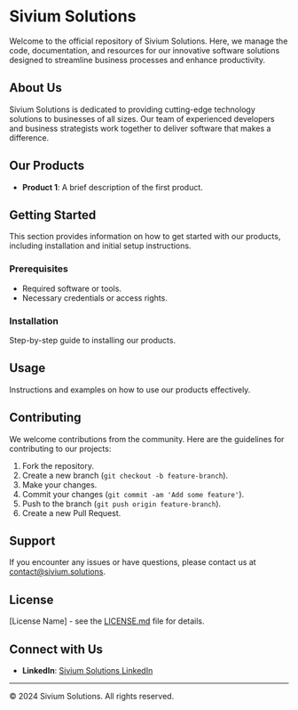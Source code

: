 # Sivium Solutions

Welcome to the official repository of Sivium Solutions. Here, we manage the code, documentation, and resources for our innovative software solutions designed to streamline business processes and enhance productivity.

## About Us

Sivium Solutions is dedicated to providing cutting-edge technology solutions to businesses of all sizes. Our team of experienced developers and business strategists work together to deliver software that makes a difference.

## Our Products

- **Product 1**: A brief description of the first product.

## Getting Started

This section provides information on how to get started with our products, including installation and initial setup instructions.

### Prerequisites

- Required software or tools.
- Necessary credentials or access rights.

### Installation

Step-by-step guide to installing our products.

## Usage

Instructions and examples on how to use our products effectively.

## Contributing

We welcome contributions from the community. Here are the guidelines for contributing to our projects:

1. Fork the repository.
2. Create a new branch (`git checkout -b feature-branch`).
3. Make your changes.
4. Commit your changes (`git commit -am 'Add some feature'`).
5. Push to the branch (`git push origin feature-branch`).
6. Create a new Pull Request.

## Support

If you encounter any issues or have questions, please contact us at [contact@sivium.solutions](mailto:contact@sivium.solutions).

## License

[License Name] - see the [LICENSE.md](LICENSE.md) file for details.

## Connect with Us

- **LinkedIn**: [Sivium Solutions LinkedIn](https://www.linkedin.com/company/sivium-solutions/)

---

© 2024 Sivium Solutions. All rights reserved.
